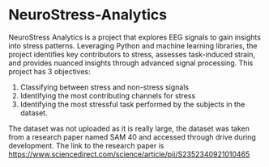 # NeuroStress-Analytics
NeuroStress Analytics is a project that explores EEG signals to gain insights into stress patterns. Leveraging Python and machine learning libraries, the project identifies key contributors to stress, 
assesses task-induced strain, and provides nuanced insights through advanced signal processing. This project has 3 objectives:
1. Classifying between stress and non-stress signals
2. Identifying the most contributing channels for stress
3. Identifying the most stressful task performed by the subjects in the dataset.

The dataset was not uploaded as it is really large, the dataset was taken from a research paper named SAM 40 and accessed through drive during development.
The link to the research paper is https://www.sciencedirect.com/science/article/pii/S2352340921010465

